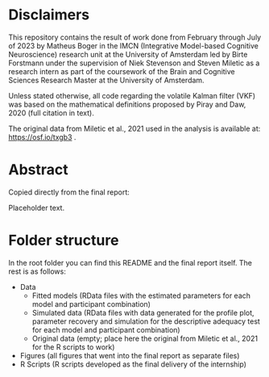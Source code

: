 # Disclaimers

This repository contains the result of work done from February through July of 2023 by Matheus Boger in the IMCN (Integrative Model-based Cognitive Neuroscience) research unit at the University of Amsterdam led by Birte Forstmann under the supervision of Niek Stevenson and Steven Miletic as a research intern as part of the coursework of the Brain and Cognitive Sciences Research Master at the University of Amsterdam.

Unless stated otherwise, all code regarding the volatile Kalman filter (VKF) was based on the mathematical definitions proposed by Piray and Daw, 2020 (full citation in text). 

The original data from Miletic et al., 2021 used in the analysis is available at: https://osf.io/txgb3 .

# Abstract

Copied directly from the final report:

Placeholder text.

# Folder structure

In the root folder you can find this README and the final report itself. The rest is as follows:

- Data
    - Fitted models (RData files with the estimated parameters for each model and participant combination)
    - Simulated data (RData files with data generated for the profile plot, parameter recovery and simulation for the descriptive adequacy test for each model and participant combination)
    - Original data (empty; place here the original from Miletic et al., 2021 for the R scripts to work)
- Figures (all figures that went into the final report as separate files)
- R Scripts (R scripts developed as the final delivery of the internship)